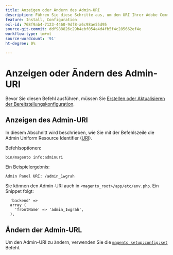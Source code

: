 ```yaml
---
title: Anzeigen oder Ändern des Admin-URI
description: Führen Sie diese Schritte aus, um den URI Ihrer Adobe Commerce Admin-Anwendung anzuzeigen und zu ändern.
feature: Install, Configuration
exl-id: 768f9ab4-7123-4460-9df8-a6c98ae55d95
source-git-commit: ddf988826c29b4ebf054a4d4fb5f4c285662ef4e
workflow-type: tm+mt
source-wordcount: '91'
ht-degree: 0%

---
```


# Anzeigen oder Ändern des Admin-URI

Bevor Sie diesen Befehl ausführen, müssen Sie [Erstellen oder Aktualisieren der Bereitstellungskonfiguration](deployment.md).

## Anzeigen des Admin-URI

In diesem Abschnitt wird beschrieben, wie Sie mit der Befehlszeile die Admin Uniform Resource Identifier ([URI](https://www.w3.org/Protocols/rfc2616/rfc2616-sec3.html#sec3.2)).

Befehlsoptionen:

```bash
bin/magento info:adminuri
```

Ein Beispielergebnis:

```terminal
Admin Panel URI: /admin_1wgrah
```

Sie können den Admin-URI auch in `<magento_root>/app/etc/env.php`. Ein Snippet folgt:

```php?start_inline=1
  'backend' =>
  array (
    'frontName' => 'admin_1wgrah',
  ),
```

## Ändern der Admin-URL

Um den Admin-URI zu ändern, verwenden Sie die [`magento setup:config:set`](deployment.md) Befehl.
